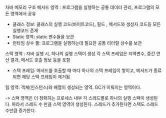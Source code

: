 자바 메모리 구조
메서드 영역 : 프로그램을 실행하는 공통 데이터 관리, 프로그램의 모든 영역에서 공유
- 클래스 정보: 클래스의 실행 코드(바이트코드), 필드 , 메서드와 생성자 코드등 모든 실행코드 존재
- Static 영역: static 변수들을 보관
- 런타임 상수 풀: 프로그램을 실행하는데 필요한 공통 리터럴 상수를 보관

스택 영역 : 자바 실행 시, 하나의 실행 스택이 생성 각 스택 프레임은 지역변수, 중간 연산 결과, 메서드 		호출 정보 등을 포함
- 스택 프레임: 메서드를 호출할 때 마다 하나의 스택 프레임이 쌓이고, 메서드가 종료되면 해당 스택 프레임이 제거됨

힙 영역: 객체(인스턴스)와 배열이 생성되는 영역. GC가 이뤄지는 영역이다.

->	스택 영역은 더 정확히는 프로세스 내부 각 스레드별로 하나의 실행 스택이 생성된다. 따라서 스레드 수 만큼 스택 영역이 생성된다. 스레드가 추가된다면 스택도 스레드 수만큼 증가한다.